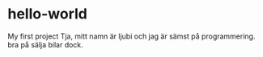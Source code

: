 # hello-world
My first project 
Tja, mitt namn är ljubi och jag är sämst på programmering. bra på sälja bilar dock.
